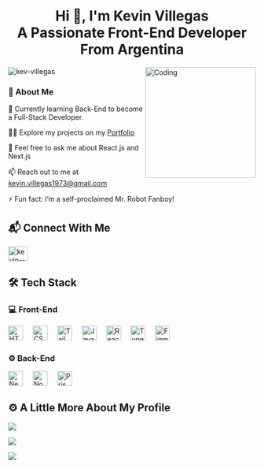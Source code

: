 <h1 align="center"> Hi 👋, I'm Kevin Villegas <br />A Passionate Front-End Developer From Argentina </h1> 
<img align="right" alt="Coding" width="225" src="https://media1.giphy.com/media/v1.Y2lkPTc5MGI3NjExemUxYnkyY2lzbXBrM3o4dnQxa2JkM3d3emk3MDZva3FjMXZxZDBucCZlcD12MV9pbnRlcm5hbF9naWZfYnlfaWQmY3Q9Zw/W3klTgJuKy5vymEoe7/giphy.gif"/>

<p align="left"> <img src="https://komarev.com/ghpvc/?username=kev-villegas&label=Profile%20views&color=0e75b6&style=flat" alt="kev-villegas" /> </p>

<h3 align="left"> 💼 About Me </h3>

🌱 Currently learning Back-End to become a Full-Stack Developer.

👨‍💻 Explore my projects on my <a href="https://personal-portfolio-alpha-henna.vercel.app" target="_blank">
Portfolio
</a>

💬 Feel free to ask me about React.js and Next.js

📫 Reach out to me at kevin.villegas1973@gmail.com

⚡ Fun fact: I’m a self-proclaimed Mr. Robot Fanboy!

<h2 align="left"> 📬 Connect With Me </h2>
<p align="left">
<a href="https://linkedin.com/in/kevin--villegas" target="_blank"><img align="center" src="https://raw.githubusercontent.com/rahuldkjain/github-profile-readme-generator/master/src/images/icons/Social/linked-in-alt.svg" alt="kevin--villegas" height="30" width="40" /></a>
</p>

<div align="left">
  <h2 align="left"> 🛠 Tech Stack </h2>
  <h3 align="left"> 💻 Front-End </h3>
  <img src="https://cdn.jsdelivr.net/gh/devicons/devicon/icons/html5/html5-original.svg" height="30" alt="HTML5" />
  <img width="12" />
  <img src="https://cdn.jsdelivr.net/gh/devicons/devicon/icons/css3/css3-original.svg" height="30" alt="CSS3" />
  <img width="12" />
  <img src="https://cdn.jsdelivr.net/gh/devicons/devicon/icons/tailwindcss/tailwindcss-original.svg" height="30" alt="Tailwind" />
  <img width="12" />
  <img src="https://cdn.jsdelivr.net/gh/devicons/devicon/icons/javascript/javascript-original.svg" height="30" alt="JavaScript" />
  <img width="12" />
  <img src="https://cdn.jsdelivr.net/gh/devicons/devicon/icons/react/react-original.svg" height="30" alt="React.js logo" />
  <img width="12" />
  <img src="https://cdn.jsdelivr.net/gh/devicons/devicon/icons/typescript/typescript-original.svg" height="30" alt="TypeScript" />
  <img width="12" />
  <img src="https://cdn.jsdelivr.net/gh/devicons/devicon/icons/figma/figma-original.svg" height="30" alt="Figma" />
  <img width="12" />

  <h3 align="left"> ⚙️ Back-End </h3>
  <img src="https://cdn.jsdelivr.net/gh/devicons/devicon/icons/nextjs/nextjs-plain.svg" height="30" alt="Next.js" />
  <img width="12" />
  <img src="https://cdn.jsdelivr.net/gh/devicons/devicon/icons/nodejs/nodejs-original.svg" height="30" alt="Node.js" />
  <img width="12" />
  <img src="https://cdn.jsdelivr.net/gh/devicons/devicon/icons/prisma/prisma-original.svg" height="30" alt="Prisma" />
  <img width="12" />
</div>

<div align="left">
   <h2 align="left"> ⚙️ A Little More About My Profile </h2>

   ![](https://github-readme-streak-stats.herokuapp.com/?user=Kev-Villegas&theme=radical&hide_border=false)<br/>

   ![](https://github-readme-stats.vercel.app/api?username=Kev-Villegas&theme=radical&hide_border=false&include_all_commits=false&count_private=false)<br/>

   ![](https://github-readme-stats.vercel.app/api/top-langs/?username=Kev-Villegas&theme=radical&hide_border=false&include_all_commits=false&count_private=false&layout=compact)
</div>




